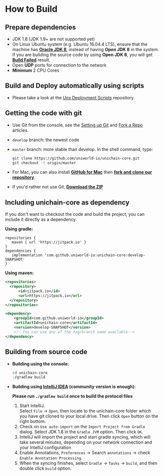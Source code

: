 # How to Build

## Prepare dependencies

* JDK 1.8 (JDK 1.9+ are not supported yet)
* On Linux Ubuntu system (e.g. Ubuntu 16.04.4 LTS), ensure that the machine has [__Oracle JDK 8__](https://www.digitalocean.com/community/tutorials/how-to-install-java-with-apt-get-on-ubuntu-16-04), instead of having __Open JDK 8__ in the system. If you are building the source code by using __Open JDK 8__, you will get [__Build Failed__](https://github.com/uniworld-io/unichain-core/issues/337) result.
* Open **UDP** ports for connection to the network
* **Minimum** 2 CPU Cores

## Build and Deploy automatically using scripts

- Please take a look at the [Unx Deployment Scripts](https://github.com/uniworld-io/UnxDeployment) repository.

## Getting the code with git

* Use Git from the console, see the [Setting up Git](https://help.github.com/articles/set-up-git/) and [Fork a Repo](https://help.github.com/articles/fork-a-repo/) articles.
* `develop` branch: the newest code 
* `master` branch: more stable than develop.
In the shell command, type:
  ```bash
  git clone https://github.com/uniworld-io/unichain-core.git
  git checkout -t origin/master
  ```

* For Mac, you can also install **[GitHub for Mac](https://mac.github.com/)** then **[fork and clone our repository](https://guides.github.com/activities/forking/)**. 

* If you'd rather not use Git, **[Download the ZIP](https://github.com/uniworld-io/unichain-core/archive/develop.zip)**

## Including unichain-core as dependency

If you don't want to checkout the code and build the project, you can include it directly as a dependency.

**Using gradle:**

```
repositories {
   maven { url 'https://jitpack.io' }
}
dependencies {
   implementation 'com.github.uniworld-io:unichain-core:develop-SNAPSHOT'
}
```
  
**Using maven:**

```xml
<repositories>
  <repository>    
      <id>jitpack.io</id>
      <url>https://jitpack.io</url>
  </repository>
</repositories>

<dependency>
    <groupId>com.github.uniworld-io</groupId>
    <artifactId>unichain-core</artifactId>
    <version>develop-SNAPSHOT</version>
    <!--You can use any of the tag/branch name available-->
</dependency>
```

## Building from source code

- **Building using the console:**

  ```bash
  cd unichain-core
  ./gradlew build
  ```

- **Building using [IntelliJ IDEA](https://www.jetbrains.com/idea/) (community version is enough):**

  **Please run `./gradlew build` once to build the protocol files**

  1. Start IntelliJ.  
  Select `File` -> `Open`, then locate to the unichain-core folder which you have git cloned to your local drive. Then click `Open` button on the right bottom.
  2. Check on `Use auto-import` on the `Import Project from Gradle` dialog. Select JDK 1.8 in the `Gradle JVM` option. Then click `OK`.
  3. IntelliJ will import the project and start gradle syncing, which will take several minutes, depending on your network connection and your IntelliJ configuration
  4. Enable Annotations, `Preferences` -> Search `annotations` -> check `Enable Annotation Processing`.
  5. When the syncing finishes, select `Gradle` -> `Tasks` -> `build`, and then double click `build` option.
  
